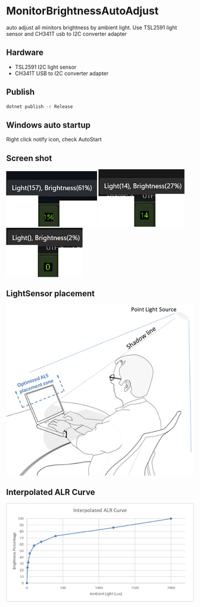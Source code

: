 # MonitorBrightnessAutoAdjust
auto adjust all minitors brightness by ambient light. Use TSL2591 light sensor and  CH341T usb to I2C converter adapter

## Hardware

- TSL2591 I2C light sensor
- CH341T USB to I2C converter adapter

## Publish

```bat
dotnet publish -c Release 
```

## Windows auto startup

Right click notify icon, check AutoStart

## Screen shot
![AmbientLight: 156Lux](images\\screenshots_1.png)
![AmbientLight: 14Lux](images\\screenshots_2.png)
![AmbientLight: 0Lux](images\\screenshots_3.png)

## LightSensor placement

![LightSensor placement](images\\lightSensor_placement.png)

## Interpolated ALR Curve

![Interpolated ALR Curve](images\\interpolated_ALR_Curve.png)